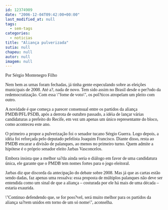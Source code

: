 ```yaml
---
id: 12374909
date: "2006-12-04T09:42:00+00:00"
last_modified_at: null
tags:
  - sem-tags
categories:
  - noticias
title: "Aliança pulverizada"
sutia: null
chapeu: null
autor: null
imagem: null
---
```

<p><P><FONT face=Verdana>Por Sérgio Montenegro Filho</FONT></P></p>
<p><P><FONT face=Verdana>Nem bem as urnas foram fechadas, já tinha gente especulando sobre as eleições municipais de 2008. Até a?, nada de novo. Tem sido assim no Brasil desde o per?odo da redemocratização. </FONT><FONT face=Verdana>Com essa \"fome de voto\", os pol?ticos atropelam um pleito com outro. </FONT></P></p>
<p><P><FONT face=Verdana>A novidade é que começa a parecer consensual entre os partidos da aliança PMDB/PFL/PSDB, após a derrota de outubro passado, a idéia de lançar várias candidaturas a prefeito do Recife, em vez um apenas um único representante do bloco, como aconteceu este ano.</FONT></P></p>
<p><P><FONT face=Verdana>O primeiro a propor a pulverização foi o senador tucano Sérgio Guerra. Logo depois, a idéia foi reforçada pelo deputado pefelista Joaquim Francisco. Diante disso, resta ao PMDB encarar a divisão de palanques, ao menos no primeiro turno. Quem admite a hipótese é o próprio senador eleito Jarbas Vasconcelos. </FONT></P></p>
<p><P><FONT face=Verdana>Embora insista que a melhor sa?da ainda seria o diálogo em favor de uma candidatura única, ele garante que o PMDB tem nomes fortes para o jogo eleitoral.</FONT></P></p>
<p><P><FONT face=Verdana>Jarbas diz que discorda da antecipação do debate sobre 2008. Mas já que as cartas estão sendo dadas, faz apenas uma ressalva: essa proposta de múltiplos palanques não deve ser entendida como um sinal de que a aliança – costurada por ele há mais de uma década – estaria exaurida. </FONT></P></p>
<p><P><FONT face=Verdana>\"Continuo defendendo que, se for poss?vel, será muito melhor para os partidos da aliança sa?rem unidos em torno de um só nome\", aconselha.</FONT></P> </p>
